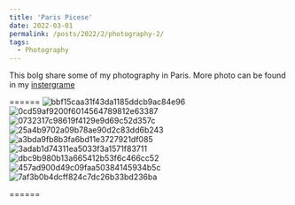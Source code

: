 ```yaml
---
title: 'Paris Picese'
date: 2022-03-01
permalink: /posts/2022/2/photography-2/
tags:
  - Photography
---
```


This bolg share some of my photography in Paris. More photo can be found in my [instergrame](https://www.instagram.com/cretaceous3/)



======
![bbf15caa31f43da1185ddcb9ac84e96](https://user-images.githubusercontent.com/48281792/155887952-38a37f55-06c9-4276-a021-6ccf3e949be9.jpg)
![0cd59af9200f6014564789812e63387](https://user-images.githubusercontent.com/48281792/155887956-bc4c47f2-acc9-4307-9067-1282e21bb5ec.jpg)
![0732317c98619f4129e9d69c52d357c](https://user-images.githubusercontent.com/48281792/155887958-5a60dbe4-0971-4bd1-8b46-a98a78b1c3ab.jpg)
![25a4b9702a09b78ae90d2c83dd6b243](https://user-images.githubusercontent.com/48281792/155887962-3ed903aa-002e-4d9b-a86f-7b425421442c.jpg)
![a3bda9fb8b3fa6bd11e3727921df085](https://user-images.githubusercontent.com/48281792/155887965-42e0cb5e-123c-453b-9171-b3c48ae74fb9.jpg)
![3adab1d74311ea5033f3a1571f83711](https://user-images.githubusercontent.com/48281792/155887968-1e1b57f6-8e9d-42d2-95ce-bc83be4d654e.jpg)
![dbc9b980b13a665412b53f6c466cc52](https://user-images.githubusercontent.com/48281792/155887972-b28237e1-1729-43f4-acb7-c6cd4d334dc2.jpg)
![457ad900d49c09faa50384145934b5c](https://user-images.githubusercontent.com/48281792/155887975-2d2992ad-7e8e-4b32-8c88-612f935b2034.jpg)
![7af3b0b4dcff824c7dc26b33bd236ba](https://user-images.githubusercontent.com/48281792/155887978-5d5ee2d9-714f-4119-bc9d-16b8c6f42da8.jpg)


======

